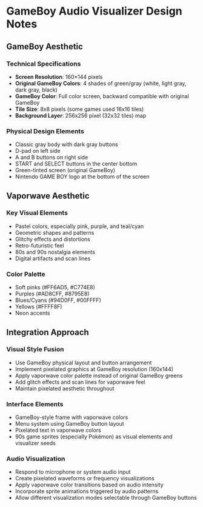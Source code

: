 # GameBoy Audio Visualizer Design Notes

## GameBoy Aesthetic

### Technical Specifications
- **Screen Resolution**: 160×144 pixels
- **Original GameBoy Colors**: 4 shades of green/gray (white, light gray, dark gray, black)
- **GameBoy Color**: Full color screen, backward compatible with original GameBoy
- **Tile Size**: 8x8 pixels (some games used 16x16 tiles)
- **Background Layer**: 256x256 pixel (32x32 tiles) map

### Physical Design Elements
- Classic gray body with dark gray buttons
- D-pad on left side
- A and B buttons on right side
- START and SELECT buttons in the center bottom
- Green-tinted screen (original GameBoy)
- Nintendo GAME BOY logo at the bottom of the screen

## Vaporwave Aesthetic

### Key Visual Elements
- Pastel colors, especially pink, purple, and teal/cyan
- Geometric shapes and patterns
- Glitchy effects and distortions
- Retro-futuristic feel
- 80s and 90s nostalgia elements
- Digital artifacts and scan lines

### Color Palette
- Soft pinks (#FF6AD5, #C774E8)
- Purples (#AD8CFF, #8795E8)
- Blues/Cyans (#94D0FF, #00FFFF)
- Yellows (#FFFF8F)
- Neon accents

## Integration Approach

### Visual Style Fusion
- Use GameBoy physical layout and button arrangement
- Implement pixelated graphics at GameBoy resolution (160x144)
- Apply vaporwave color palette instead of original GameBoy greens
- Add glitch effects and scan lines for vaporwave feel
- Maintain pixelated aesthetic throughout

### Interface Elements
- GameBoy-style frame with vaporwave colors
- Menu system using GameBoy button layout
- Pixelated text in vaporwave colors
- 90s game sprites (especially Pokémon) as visual elements and visualizer seeds

### Audio Visualization
- Respond to microphone or system audio input
- Create pixelated waveforms or frequency visualizations
- Apply vaporwave color transitions based on audio intensity
- Incorporate sprite animations triggered by audio patterns
- Allow different visualization modes selectable through GameBoy buttons
